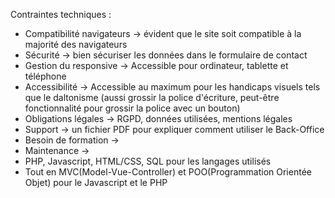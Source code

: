 Contraintes techniques :

- Compatibilité navigateurs -> évident que le site soit compatible à la majorité des navigateurs
- Sécurité -> bien sécuriser les données dans le formulaire de contact
- Gestion du responsive -> Accessible pour ordinateur, tablette et téléphone
- Accessibilité -> Accessible au maximum pour les handicaps visuels tels que le daltonisme (aussi grossir la police d'écriture, peut-être fonctionnalité pour grossir la police avec un bouton)
- Obligations légales -> RGPD, données utilisées, mentions légales
- Support -> un fichier PDF pour expliquer comment utiliser le Back-Office
- Besoin de formation -> 
- Maintenance -> 
- PHP, Javascript, HTML/CSS, SQL pour les langages utilisés
- Tout en MVC(Model-Vue-Controller) et POO(Programmation Orientée Objet) pour le Javascript et le PHP